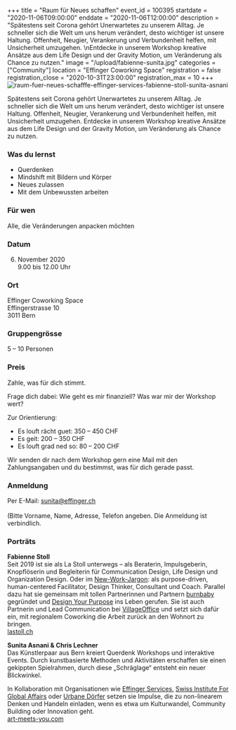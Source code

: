 +++
title = "Raum für Neues schaffen"
event_id = 100395
startdate = "2020-11-06T09:00:00"
enddate = "2020-11-06T12:00:00"
description = "Spätestens seit Corona gehört Unerwartetes zu unserem Alltag. Je schneller sich die Welt um uns herum verändert, desto wichtiger ist unsere Haltung. Offenheit, Neugier, Verankerung und Verbundenheit helfen, mit Unsicherheit umzugehen. \nEntdecke in unserem Workshop kreative Ansätze aus dem Life Design und der Gravity Motion, um Veränderung als Chance zu nutzen."
image = "/upload/fabienne-sunita.jpg"
categories = ["Community"]
location = "Effinger Coworking Space"
registration = false
registration_close = "2020-10-31T23:00:00"
registration_max = 10
+++
![raum-fuer-neues-schafffe-effinger-services-fabienne-stoll-sunita-asnani](upload/fabienne-sunita.jpg)

Spätestens seit Corona gehört Unerwartetes zu unserem Alltag. Je schneller sich die Welt um uns herum verändert, desto wichtiger ist unsere Haltung. Offenheit, Neugier, Verankerung und Verbundenheit helfen, mit Unsicherheit umzugehen. 
Entdecke in unserem Workshop kreative Ansätze aus dem Life Design und der Gravity Motion, um Veränderung als Chance zu nutzen.

### Was du lernst

* Querdenken
* Mindshift mit Bildern und Körper
* Neues zulassen
* Mit dem Unbewussten arbeiten

### Für wen

Alle, die Veränderungen anpacken möchten

### Datum

6. November 2020\
   9.00 bis 12.00 Uhr

### Ort

Effinger Coworking Space\
Effingerstrasse 10\
3011 Bern

### Gruppengrösse

5 – 10 Personen

### Preis

Zahle, was für dich stimmt.

Frage dich dabei: Wie geht es mir finanziell? Was war mir der Workshop wert?

Zur Orientierung:

* Es louft rächt guet: 350 – 450 CHF
* Es geit: 200 – 350 CHF
* Es louft grad ned so: 80 – 200 CHF

Wir senden dir nach dem Workshop gern eine Mail mit den Zahlungsangaben und du bestimmst, was für dich gerade passt.

### Anmeldung

Per E-Mail: sunita@effinger.ch\
\
(Bitte Vorname, Name, Adresse, Telefon angeben.  Die Anmeldung ist verbindlich.

### Porträts

**Fabienne Stoll**\
Seit 2019 ist sie als La Stoll unterwegs – als Beraterin, Impulsgeberin, Knopflöserin und Begleiterin für Communication Design, Life Design und Organization Design. Oder im [New-Work-Jargon](https://newworkglossar.de/): als purpose-driven, human-centered Facilitator, Design Thinker, Consultant und Coach. Parallel dazu hat sie gemeinsam mit tollen Partnerinnen und Partnern [burnbaby](https://burnbaby.ch/) gegründet und [Design Your Purpose](https://designyourpurpose.ch/) ins Leben gerufen. Sie ist auch Partnerin und Lead Communication bei [VillageOffice](https://villageoffice.ch/) und setzt sich dafür ein, mit regionalem Coworking die Arbeit zurück an den Wohnort zu bringen.\
[lastoll.ch](https://lastoll.ch/de/)

**Sunita Asnani & Chris Lechner**\
Das Künstlerpaar aus Bern kreiert Querdenk Workshops und interaktive Events. Durch kunstbasierte Methoden und Aktivitäten erschaffen sie einen gekippten Spielrahmen, durch diese „Schräglage“ entsteht ein neuer Blickwinkel.

In Kollaboration mit Organisationen wie [Effinger Services,](https://www.effinger.ch/services/) [Swiss Institute For Global Affairs](https://www.globalaffairs.ch/) oder [Urbane Dörfer](https://www.urbanedoerfer.ch/) setzen sie Impulse, die zu non-linearem Denken und Handeln einladen, wenn es etwa um Kulturwandel, Community Building oder Innovation geht.\
[art-meets-you.com](https://www.art-meets-you.com/)